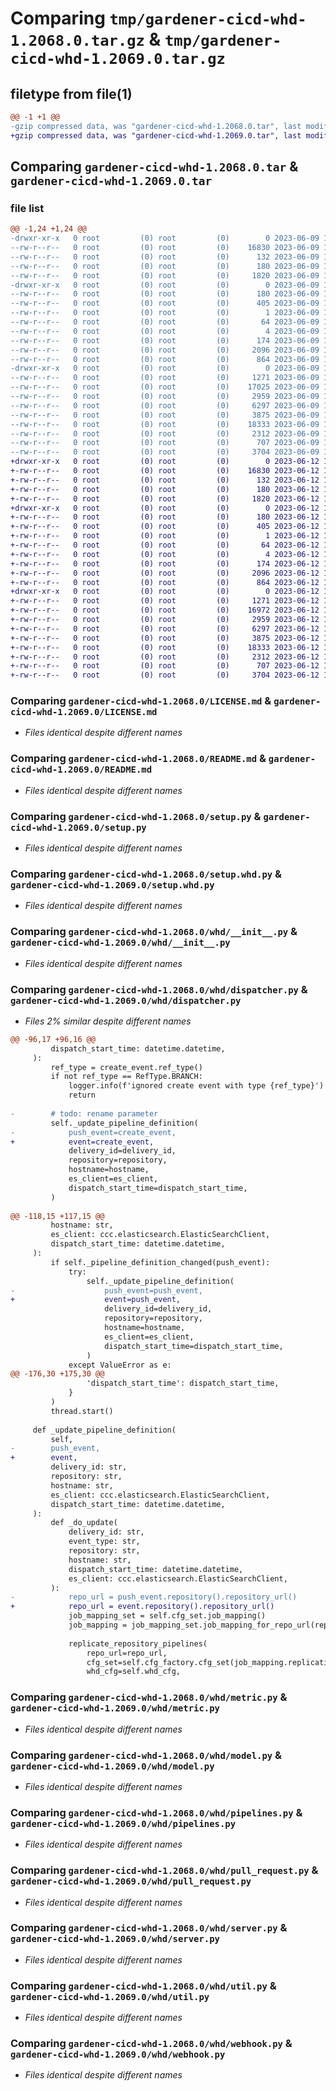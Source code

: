 # Comparing `tmp/gardener-cicd-whd-1.2068.0.tar.gz` & `tmp/gardener-cicd-whd-1.2069.0.tar.gz`

## filetype from file(1)

```diff
@@ -1 +1 @@
-gzip compressed data, was "gardener-cicd-whd-1.2068.0.tar", last modified: Fri Jun  9 15:16:15 2023, max compression
+gzip compressed data, was "gardener-cicd-whd-1.2069.0.tar", last modified: Mon Jun 12 15:29:11 2023, max compression
```

## Comparing `gardener-cicd-whd-1.2068.0.tar` & `gardener-cicd-whd-1.2069.0.tar`

### file list

```diff
@@ -1,24 +1,24 @@
-drwxr-xr-x   0 root         (0) root         (0)        0 2023-06-09 15:16:15.892964 gardener-cicd-whd-1.2068.0/
--rw-r--r--   0 root         (0) root         (0)    16830 2023-06-09 15:15:21.000000 gardener-cicd-whd-1.2068.0/LICENSE.md
--rw-r--r--   0 root         (0) root         (0)      132 2023-06-09 15:15:21.000000 gardener-cicd-whd-1.2068.0/NOTICE.md
--rw-r--r--   0 root         (0) root         (0)      180 2023-06-09 15:16:15.892964 gardener-cicd-whd-1.2068.0/PKG-INFO
--rw-r--r--   0 root         (0) root         (0)     1820 2023-06-09 15:15:21.000000 gardener-cicd-whd-1.2068.0/README.md
-drwxr-xr-x   0 root         (0) root         (0)        0 2023-06-09 15:16:15.888964 gardener-cicd-whd-1.2068.0/gardener_cicd_whd.egg-info/
--rw-r--r--   0 root         (0) root         (0)      180 2023-06-09 15:16:15.000000 gardener-cicd-whd-1.2068.0/gardener_cicd_whd.egg-info/PKG-INFO
--rw-r--r--   0 root         (0) root         (0)      405 2023-06-09 15:16:15.000000 gardener-cicd-whd-1.2068.0/gardener_cicd_whd.egg-info/SOURCES.txt
--rw-r--r--   0 root         (0) root         (0)        1 2023-06-09 15:16:15.000000 gardener-cicd-whd-1.2068.0/gardener_cicd_whd.egg-info/dependency_links.txt
--rw-r--r--   0 root         (0) root         (0)       64 2023-06-09 15:16:15.000000 gardener-cicd-whd-1.2068.0/gardener_cicd_whd.egg-info/requires.txt
--rw-r--r--   0 root         (0) root         (0)        4 2023-06-09 15:16:15.000000 gardener-cicd-whd-1.2068.0/gardener_cicd_whd.egg-info/top_level.txt
--rw-r--r--   0 root         (0) root         (0)      174 2023-06-09 15:16:15.892964 gardener-cicd-whd-1.2068.0/setup.cfg
--rw-r--r--   0 root         (0) root         (0)     2096 2023-06-09 15:15:21.000000 gardener-cicd-whd-1.2068.0/setup.py
--rw-r--r--   0 root         (0) root         (0)      864 2023-06-09 15:15:21.000000 gardener-cicd-whd-1.2068.0/setup.whd.py
-drwxr-xr-x   0 root         (0) root         (0)        0 2023-06-09 15:16:15.888964 gardener-cicd-whd-1.2068.0/whd/
--rw-r--r--   0 root         (0) root         (0)     1271 2023-06-09 15:15:21.000000 gardener-cicd-whd-1.2068.0/whd/__init__.py
--rw-r--r--   0 root         (0) root         (0)    17025 2023-06-09 15:15:21.000000 gardener-cicd-whd-1.2068.0/whd/dispatcher.py
--rw-r--r--   0 root         (0) root         (0)     2959 2023-06-09 15:15:21.000000 gardener-cicd-whd-1.2068.0/whd/metric.py
--rw-r--r--   0 root         (0) root         (0)     6297 2023-06-09 15:15:21.000000 gardener-cicd-whd-1.2068.0/whd/model.py
--rw-r--r--   0 root         (0) root         (0)     3875 2023-06-09 15:15:21.000000 gardener-cicd-whd-1.2068.0/whd/pipelines.py
--rw-r--r--   0 root         (0) root         (0)    18333 2023-06-09 15:15:21.000000 gardener-cicd-whd-1.2068.0/whd/pull_request.py
--rw-r--r--   0 root         (0) root         (0)     2312 2023-06-09 15:15:21.000000 gardener-cicd-whd-1.2068.0/whd/server.py
--rw-r--r--   0 root         (0) root         (0)      707 2023-06-09 15:15:21.000000 gardener-cicd-whd-1.2068.0/whd/util.py
--rw-r--r--   0 root         (0) root         (0)     3704 2023-06-09 15:15:21.000000 gardener-cicd-whd-1.2068.0/whd/webhook.py
+drwxr-xr-x   0 root         (0) root         (0)        0 2023-06-12 15:29:11.652516 gardener-cicd-whd-1.2069.0/
+-rw-r--r--   0 root         (0) root         (0)    16830 2023-06-12 15:25:57.000000 gardener-cicd-whd-1.2069.0/LICENSE.md
+-rw-r--r--   0 root         (0) root         (0)      132 2023-06-12 15:25:57.000000 gardener-cicd-whd-1.2069.0/NOTICE.md
+-rw-r--r--   0 root         (0) root         (0)      180 2023-06-12 15:29:11.652516 gardener-cicd-whd-1.2069.0/PKG-INFO
+-rw-r--r--   0 root         (0) root         (0)     1820 2023-06-12 15:25:57.000000 gardener-cicd-whd-1.2069.0/README.md
+drwxr-xr-x   0 root         (0) root         (0)        0 2023-06-12 15:29:11.652516 gardener-cicd-whd-1.2069.0/gardener_cicd_whd.egg-info/
+-rw-r--r--   0 root         (0) root         (0)      180 2023-06-12 15:29:11.000000 gardener-cicd-whd-1.2069.0/gardener_cicd_whd.egg-info/PKG-INFO
+-rw-r--r--   0 root         (0) root         (0)      405 2023-06-12 15:29:11.000000 gardener-cicd-whd-1.2069.0/gardener_cicd_whd.egg-info/SOURCES.txt
+-rw-r--r--   0 root         (0) root         (0)        1 2023-06-12 15:29:11.000000 gardener-cicd-whd-1.2069.0/gardener_cicd_whd.egg-info/dependency_links.txt
+-rw-r--r--   0 root         (0) root         (0)       64 2023-06-12 15:29:11.000000 gardener-cicd-whd-1.2069.0/gardener_cicd_whd.egg-info/requires.txt
+-rw-r--r--   0 root         (0) root         (0)        4 2023-06-12 15:29:11.000000 gardener-cicd-whd-1.2069.0/gardener_cicd_whd.egg-info/top_level.txt
+-rw-r--r--   0 root         (0) root         (0)      174 2023-06-12 15:29:11.652516 gardener-cicd-whd-1.2069.0/setup.cfg
+-rw-r--r--   0 root         (0) root         (0)     2096 2023-06-12 15:25:57.000000 gardener-cicd-whd-1.2069.0/setup.py
+-rw-r--r--   0 root         (0) root         (0)      864 2023-06-12 15:25:57.000000 gardener-cicd-whd-1.2069.0/setup.whd.py
+drwxr-xr-x   0 root         (0) root         (0)        0 2023-06-12 15:29:11.652516 gardener-cicd-whd-1.2069.0/whd/
+-rw-r--r--   0 root         (0) root         (0)     1271 2023-06-12 15:25:57.000000 gardener-cicd-whd-1.2069.0/whd/__init__.py
+-rw-r--r--   0 root         (0) root         (0)    16972 2023-06-12 15:25:57.000000 gardener-cicd-whd-1.2069.0/whd/dispatcher.py
+-rw-r--r--   0 root         (0) root         (0)     2959 2023-06-12 15:25:57.000000 gardener-cicd-whd-1.2069.0/whd/metric.py
+-rw-r--r--   0 root         (0) root         (0)     6297 2023-06-12 15:25:57.000000 gardener-cicd-whd-1.2069.0/whd/model.py
+-rw-r--r--   0 root         (0) root         (0)     3875 2023-06-12 15:25:57.000000 gardener-cicd-whd-1.2069.0/whd/pipelines.py
+-rw-r--r--   0 root         (0) root         (0)    18333 2023-06-12 15:25:57.000000 gardener-cicd-whd-1.2069.0/whd/pull_request.py
+-rw-r--r--   0 root         (0) root         (0)     2312 2023-06-12 15:25:57.000000 gardener-cicd-whd-1.2069.0/whd/server.py
+-rw-r--r--   0 root         (0) root         (0)      707 2023-06-12 15:25:57.000000 gardener-cicd-whd-1.2069.0/whd/util.py
+-rw-r--r--   0 root         (0) root         (0)     3704 2023-06-12 15:25:57.000000 gardener-cicd-whd-1.2069.0/whd/webhook.py
```

### Comparing `gardener-cicd-whd-1.2068.0/LICENSE.md` & `gardener-cicd-whd-1.2069.0/LICENSE.md`

 * *Files identical despite different names*

### Comparing `gardener-cicd-whd-1.2068.0/README.md` & `gardener-cicd-whd-1.2069.0/README.md`

 * *Files identical despite different names*

### Comparing `gardener-cicd-whd-1.2068.0/setup.py` & `gardener-cicd-whd-1.2069.0/setup.py`

 * *Files identical despite different names*

### Comparing `gardener-cicd-whd-1.2068.0/setup.whd.py` & `gardener-cicd-whd-1.2069.0/setup.whd.py`

 * *Files identical despite different names*

### Comparing `gardener-cicd-whd-1.2068.0/whd/__init__.py` & `gardener-cicd-whd-1.2069.0/whd/__init__.py`

 * *Files identical despite different names*

### Comparing `gardener-cicd-whd-1.2068.0/whd/dispatcher.py` & `gardener-cicd-whd-1.2069.0/whd/dispatcher.py`

 * *Files 2% similar despite different names*

```diff
@@ -96,17 +96,16 @@
         dispatch_start_time: datetime.datetime,
     ):
         ref_type = create_event.ref_type()
         if not ref_type == RefType.BRANCH:
             logger.info(f'ignored create event with type {ref_type}')
             return
 
-        # todo: rename parameter
         self._update_pipeline_definition(
-            push_event=create_event,
+            event=create_event,
             delivery_id=delivery_id,
             repository=repository,
             hostname=hostname,
             es_client=es_client,
             dispatch_start_time=dispatch_start_time,
         )
 
@@ -118,15 +117,15 @@
         hostname: str,
         es_client: ccc.elasticsearch.ElasticSearchClient,
         dispatch_start_time: datetime.datetime,
     ):
         if self._pipeline_definition_changed(push_event):
             try:
                 self._update_pipeline_definition(
-                    push_event=push_event,
+                    event=push_event,
                     delivery_id=delivery_id,
                     repository=repository,
                     hostname=hostname,
                     es_client=es_client,
                     dispatch_start_time=dispatch_start_time,
                 )
             except ValueError as e:
@@ -176,30 +175,30 @@
                 'dispatch_start_time': dispatch_start_time,
             }
         )
         thread.start()
 
     def _update_pipeline_definition(
         self,
-        push_event,
+        event,
         delivery_id: str,
         repository: str,
         hostname: str,
         es_client: ccc.elasticsearch.ElasticSearchClient,
         dispatch_start_time: datetime.datetime,
     ):
         def _do_update(
             delivery_id: str,
             event_type: str,
             repository: str,
             hostname: str,
             dispatch_start_time: datetime.datetime,
             es_client: ccc.elasticsearch.ElasticSearchClient,
         ):
-            repo_url = push_event.repository().repository_url()
+            repo_url = event.repository().repository_url()
             job_mapping_set = self.cfg_set.job_mapping()
             job_mapping = job_mapping_set.job_mapping_for_repo_url(repo_url, self.cfg_set)
 
             replicate_repository_pipelines(
                 repo_url=repo_url,
                 cfg_set=self.cfg_factory.cfg_set(job_mapping.replication_ctx_cfg_set()),
                 whd_cfg=self.whd_cfg,
```

### Comparing `gardener-cicd-whd-1.2068.0/whd/metric.py` & `gardener-cicd-whd-1.2069.0/whd/metric.py`

 * *Files identical despite different names*

### Comparing `gardener-cicd-whd-1.2068.0/whd/model.py` & `gardener-cicd-whd-1.2069.0/whd/model.py`

 * *Files identical despite different names*

### Comparing `gardener-cicd-whd-1.2068.0/whd/pipelines.py` & `gardener-cicd-whd-1.2069.0/whd/pipelines.py`

 * *Files identical despite different names*

### Comparing `gardener-cicd-whd-1.2068.0/whd/pull_request.py` & `gardener-cicd-whd-1.2069.0/whd/pull_request.py`

 * *Files identical despite different names*

### Comparing `gardener-cicd-whd-1.2068.0/whd/server.py` & `gardener-cicd-whd-1.2069.0/whd/server.py`

 * *Files identical despite different names*

### Comparing `gardener-cicd-whd-1.2068.0/whd/util.py` & `gardener-cicd-whd-1.2069.0/whd/util.py`

 * *Files identical despite different names*

### Comparing `gardener-cicd-whd-1.2068.0/whd/webhook.py` & `gardener-cicd-whd-1.2069.0/whd/webhook.py`

 * *Files identical despite different names*


